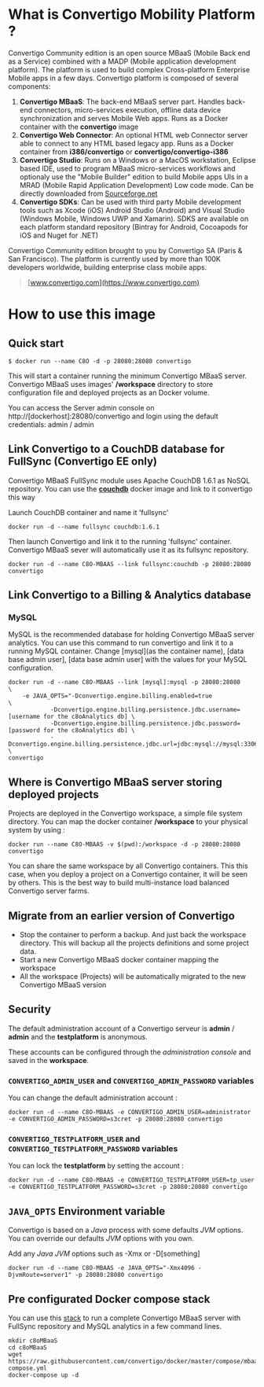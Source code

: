# What is Convertigo Mobility Platform ?

Convertigo Community edition is an open source MBaaS (Mobile Back end as a Service) combined with a MADP (Mobile application development platform). The platform is used to build complex Cross-platform Enterprise Mobile apps in a few days. Convertigo platform is composed of several components:

1.	**Convertigo MBaaS**: The back-end MBaaS server part. Handles back-end connectors, micro-services execution, offline data device synchronization and serves Mobile Web apps. Runs as a Docker container with the **convertigo** image
2.	**Convertigo Web Connector**: An optional HTML web Connector server able to connect to any HTML based legacy app. Runs as a Docker container from **i386/convertigo** or **convertigo/convertigo-i386**
3.	**Convertigo Studio**: Runs on a Windows or a MacOS workstation, Eclipse based IDE, used to program MBaaS micro-services workflows and optionaly use the "Mobile Builder" edition to build Mobile apps UIs in a MRAD (Mobile Rapid Application Development) Low code mode. Can be directly downloaded from [Sourceforge.net](https://sourceforge.net/projects/convertigo/files/latest/download)
4.	**Convertigo SDKs**: Can be used with third party Mobile development tools such as Xcode (iOS) Android Studio (Android) and Visual Studio (Windows Mobile, Windows UWP and Xamarin). SDKS are available on each platform standard repository (Bintray for Android, Cocoapods for iOS and Nuget for .NET)

Convertigo Community edition brought to you by Convertigo SA (Paris & San Francisco). The platform is currently used by more than 100K developers worldwide, building enterprise class mobile apps.

> [www.convertigo.com](https://www.convertigo.com)

# How to use this image

## Quick start

	$ docker run --name C8O -d -p 28080:28080 convertigo

This will start a container running the minimum Convertigo MBaaS server. Convertigo MBaaS uses images' **/workspace** directory to store configuration file and deployed projects as an Docker volume.

You can access the Server admin console on http://[dockerhost]:28080/convertigo and login using the default credentials: admin / admin

## Link Convertigo to a CouchDB database for FullSync (Convertigo EE only)

Convertigo MBaaS FullSync module uses Apache CouchDB 1.6.1 as NoSQL repository. You can use the **[couchdb](https://hub.docker.com/_/couchdb/)** docker image and link to it convertigo this way

Launch CouchDB container and name it 'fullsync'

	docker run -d --name fullsync couchdb:1.6.1

Then launch Convertigo and link it to the running 'fullsync' container. Convertigo MBaaS sever will automatically use it as its fullsync repository.

	docker run -d --name C8O-MBAAS --link fullsync:couchdb -p 28080:28080 convertigo

## Link Convertigo to a Billing & Analytics database

### MySQL

MySQL is the recommended database for holding Convertigo MBaaS server analytics. You can use this command to run convertigo and link it to a running MySQL container. Change [mysql](as the container name), [data base admin user], [data base admin user] with the values for your MySQL configuration.

	docker run -d --name C8O-MBAAS --link [mysql]:mysql -p 28080:28080                                   \
	    -e JAVA_OPTS="-Dconvertigo.engine.billing.enabled=true                                           \ 
	            -Dconvertigo.engine.billing.persistence.jdbc.username=[username for the c8oAnalytics db] \
	            -Dconvertigo.engine.billing.persistence.jdbc.password=[password for the c8oAnalytics db] \
	            -Dconvertigo.engine.billing.persistence.jdbc.url=jdbc:mysql://mysql:3306/c8oAnalytics"   \
	convertigo

## Where is Convertigo MBaaS server storing deployed projects

Projects are deployed in the Convertigo workspace, a simple file system directory. You can map the docker container **/workspace** to your physical system by using :

	docker run --name C8O-MBAAS -v $(pwd):/workspace -d -p 28080:28080 convertigo

You can share the same workspace by all Convertigo containers. This this case, when you deploy a project on a Convertigo container, it will be seen by others. This is the best way to build multi-instance load balanced Convertigo server farms.

## Migrate from an earlier version of Convertigo

-	Stop the container to perform a backup. And just back the workspace directory. This will backup all the projects definitions and some project data.
-	Start a new Convertigo MBaaS docker container mapping the workspace
-	All the workspace (Projects) will be automatically migrated to the new Convertigo MBaaS version

## Security

The default administration account of a Convertigo serveur is **admin** / **admin** and the **testplatform** is anonymous.

These accounts can be configured through the *administration console* and saved in the **workspace**.

### `CONVERTIGO_ADMIN_USER` and `CONVERTIGO_ADMIN_PASSWORD` variables

You can change the default administration account :

	docker run -d --name C8O-MBAAS -e CONVERTIGO_ADMIN_USER=administrator -e CONVERTIGO_ADMIN_PASSWORD=s3cret -p 28080:28080 convertigo

### `CONVERTIGO_TESTPLATFORM_USER` and `CONVERTIGO_TESTPLATFORM_PASSWORD` variables

You can lock the **testplatform** by setting the account :

	docker run -d --name C8O-MBAAS -e CONVERTIGO_TESTPLATFORM_USER=tp_user -e CONVERTIGO_TESTPLATFORM_PASSWORD=s3cret -p 28080:28080 convertigo

## `JAVA_OPTS` Environment variable

Convertigo is based on a *Java* process with some defaults *JVM* options. You can override our defaults *JVM* options with you own.

Add any *Java JVM* options such as -Xmx or -D[something]

	docker run -d --name C8O-MBAAS -e JAVA_OPTS="-Xmx4096 -DjvmRoute=server1" -p 28080:28080 convertigo

## Pre configurated Docker compose stack

You can use this [stack](https://github.com/convertigo/docker/blob/master/compose/mbaas/docker-compose.yml) to run a complete Convertigo MBaaS server with FullSync repository and MySQL analytics in a few command lines.

	mkdir c8oMBaaS
	cd c8oMBaaS
	wget https://raw.githubusercontent.com/convertigo/docker/master/compose/mbaas/docker-compose.yml
	docker-compose up -d
